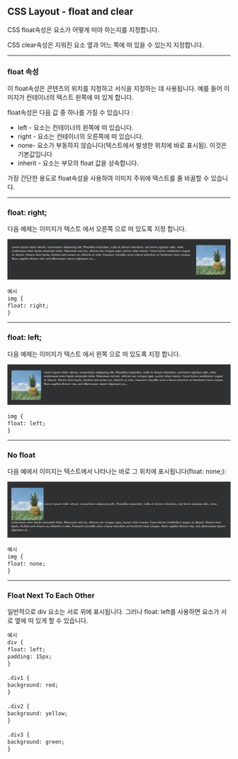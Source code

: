 ## CSS Layout - float and clear

CSS float속성은 요소가 어떻게 떠야 하는지를 지정합니다.

CSS clear속성은 지워진 요소 옆과 어느 쪽에 떠 있을 수 있는지 지정합니다.

---

### float 속성

이 float속성은 콘텐츠의 위치를 ​​지정하고 서식을 지정하는 데 사용됩니다. 예를 들어 이미지가 컨테이너의 텍스트 왼쪽에 떠 있게 합니다.

float속성은 다음 값 중 하나를 가질 수 있습니다 :

- left - 요소는 컨테이너의 왼쪽에 떠 있습니다.
- right - 요소는 컨테이너의 오른쪽에 떠 있습니다.
- none- 요소가 부동하지 않습니다(텍스트에서 발생한 위치에 바로 표시됨). 이것은 기본값입니다
- inherit - 요소는 부모의 float 값을 상속합니다.

가장 간단한 용도로 float속성을 사용하여 이미지 주위에 텍스트를 줄 바꿈할 수 있습니다.

---

### float: right;

다음 예제는 이미지가 텍스트 에서 오른쪽 으로 떠 있도록 지정 합니다.

<img src='./img/css_float.png'>

    예시
    img {
    float: right;
    }

---

### float: left;

다음 예제는 이미지가 텍스트 에서 왼쪽 으로 떠 있도록 지정 합니다.

<img src='./img/css_float2.png'>

    img {
    float: left;
    }

---

### No float

다음 예에서 이미지는 텍스트에서 나타나는 바로 그 위치에 표시됩니다(float: none;):

<img src='./img/css_float3.png'>

    예시
    img {
    float: none;
    }

---

### Float Next To Each Other

일반적으로 div 요소는 서로 위에 표시됩니다. 그러나 float: left를 사용하면 요소가 서로 옆에 떠 있게 할 수 있습니다.

    예시
    div {
    float: left;
    padding: 15px;
    }

    .div1 {
    background: red;
    }

    .div2 {
    background: yellow;
    }

    .div3 {
    background: green;
    }
